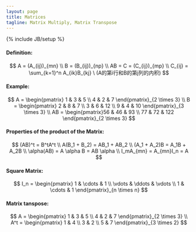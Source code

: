 ```yaml
---
layout: page
title: Matrices
tagline: Matrix Multiply, Matrix Transpose 
---
```

{% include JB/setup %}

#### Definition:  
$$
  A = (A_{ij})_{mn} \\
  B = (B_{ij})_{np} \\
  AB = C = (C_{ij})_{mp} \\
  C_{ij} = \sum_{k=1}^n A_{ik}B_{kj} \  (A的第i行和B的第j列的内积)  
$$  

#### Example:   
$$
 A = \begin{pmatrix} 1 & 3 & 5 \\ 4 & 2 & 7 \end{pmatrix}_{2 \times 3} \\
 B = \begin{pmatrix} 2 & 8 & 7 \\ 3 & 6 & 12 \\ 9 & 4 & 10 \end{pmatrix}_{3 \times 3} \\
 AB = \begin{pmatrix}56 & 46 & 93 \\ 77 & 72 & 122 \end{pmatrix}_{2 \times 3}
$$

#### Properties of the product of the Matrix:  
$$
(AB)^t = B^tA^t \\
A(B_1 + B_2) = AB_1 + AB_2 \\
(A_1 + A_2)B = A_1B + A_2B \\
\alpha(AB) = A \alpha B = AB \alpha \\
I_mA_{mn} = A_{mn}I_n = A
$$

#### Square Matrix:  
$$
I_n = \begin{pmatrix} 1 & \cdots & 1 \\ \vdots & \ddots & \vdots \\ 1 &  \cdots & 1 \end{pmatrix}_{n \times n}
$$

#### Matrix tanspose:  
$$
A = \begin{pmatrix} 1 & 3 & 5 \\ 4 & 2 & 7 \end{pmatrix}_{2 \times 3} \\
A^t = \begin{pmatrix} 1 & 4 \\ 3 & 2 \\ 5 & 7 \end{pmatrix}_{3 \times 2}
$$
